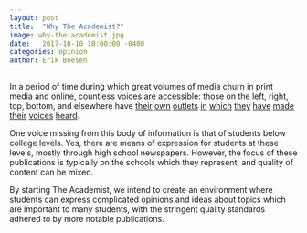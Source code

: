 ```yaml
---
layout: post
title:  "Why The Academist?"
image: why-the-academist.jpg
date:   2017-10-10 10:00:00 -0400
categories: opinion
author: Erik Boesen
---
```

In a period of time during which great volumes of media churn in print media and online, countless voices are accessible: those on the left, right, top, bottom, and elsewhere have [their](https://nationalreview.com) [own](https://www.facebook.com/OccupyDemocrats/) [outlets]() [in]() [which]() [they]() [have]() [made](http://www.dailywire.com) [their]() [voices](https://www.workers.org/) [heard]().

One voice missing from this body of information is that of students below college levels. Yes, there are means of expression for students at these levels, mostly through high school newspapers. However, the focus of these publications is typically on the schools which they represent, and quality of content can be mixed.

By starting The Academist, we intend to create an environment where students can express complicated opinions and ideas about topics which are important to many students, with the stringent quality standards adhered to by more notable publications.
